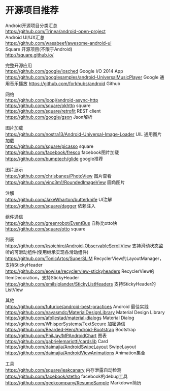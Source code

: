 # 开源项目推荐

Android开源项目分类汇总  
https://github.com/Trinea/android-open-project  
Android UI/UX汇总  
https://github.com/wasabeef/awesome-android-ui  
Square 开源项目(不限于Android)  
http://square.github.io/  

完整开源应用  
https://github.com/google/iosched Google I/O 2014 App  
https://github.com/googlesamples/android-UniversalMusicPlayer Google 通用音乐播放
https://github.com/forkhubs/android Github  

网络  
https://github.com/loopj/android-async-http  
https://github.com/square/okhttp square  
https://github.com/square/retrofit REST client  
https://github.com/google/gson Json解析  

图片加载  
https://github.com/nostra13/Android-Universal-Image-Loader UIL 通用图片加载  
https://github.com/square/picasso square  
https://github.com/facebook/fresco facebook图片加载  
https://github.com/bumptech/glide google推荐  

图片展示  
https://github.com/chrisbanes/PhotoView 图片查看  
https://github.com/vinc3m1/RoundedImageView 圆角图片  

注解  
https://github.com/JakeWharton/butterknife UI注解  
https://github.com/square/dagger 依赖注入  

组件通信  
https://github.com/greenrobot/EventBus 自称比otto快  
https://github.com/square/otto square  

列表  
https://github.com/ksoichiro/Android-ObservableScrollView 支持滑动状态监听的可滑动组件(使用继承实现各滑动组件)  
https://github.com/TonicArtos/SuperSLiM RecyclerView的LayoutManager，支持StickyHeader  
https://github.com/eowise/recyclerview-stickyheaders RecyclerView的ItemDecoration，支持StickyHeader  
https://github.com/emilsjolander/StickyListHeaders 支持StickyHeader的ListView  

其他  
https://github.com/futurice/android-best-practices Android 最佳实践  
https://github.com/navasmdc/MaterialDesignLibrary Material Design Library  
https://github.com/afollestad/material-dialogs Material Dialog  
https://github.com/WhisperSystems/TextSecure 加密通信  
https://github.com/Bearded-Hen/Android-Bootstrap Bootstrap  
https://github.com/PhilJay/MPAndroidChart 图表  
https://github.com/gabrielemariotti/cardslib Card  
https://github.com/daimajia/AndroidSwipeLayout SwipeLayout  
https://github.com/daimajia/AndroidViewAnimations Animation集合  

工具  
https://github.com/square/leakcanary 内存泄露自动检测  
https://github.com/facebook/stetho facebook的debug工具  
https://github.com/geekcompany/ResumeSample Markdown简历  
